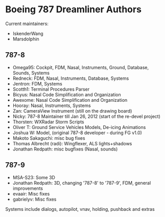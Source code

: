 # Boeing 787 Dreamliner Authors

Current maintainers: 
* IskenderWang
* Marsdolphin

787-8
-----

* Omega95: Cockpit, FDM, Nasal, Instruments, Ground, Database, Sounds, Systems
* Redneck: FDM, Nasal, Instruments, Database, Systems
* Jentron: FDM, Systems
* Scotth1: Terminal Procedures Parser
* Bicyus: Nasal Code Simplification and Organization
* Awexome: Nasal Code Simplification and Organization
* Hooray: Nasal, Instruments, Systems
* Zan: CameraView Instrument (still on the drawing board)
* Nicky: 787-8 Maintainer till Jan 26, 2012 (start of the re-devel project)
* Thorsten: WXRadar Storm Scripts
* Oliver T: Ground Service Vehicles Models, De-icing Animations
* Joshua W: Model, (original 787-8 developer - during FG v1.0)
* Makoto Sakaguchi: misc bug fixes
* Thomas Albrecht (radi): Wingflexer, ALS lights+shadows
* Jonathan Redpath: misc bugfixes (Nasal, sounds)

787-9
-----

* MSA-S23: Some 3D
* Jonathan Redpath: 3D, changing '787-8' to '787-9', FDM, general improvements
* evaair: Misc fixes
* gabrielyv: Misc fixes

Systems include dialogs, autopilot, vnav, holding, pushback and extras
